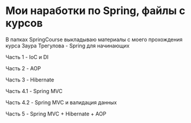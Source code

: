 Мои наработки по Spring, файлы с курсов
==================================
В папках SpringCourse выкладываю материалы с моего прохождения курса Заура Трегулова - Spring для начинающих

Часть 1 - IoC и DI  

Часть 2 - AOP  

Часть 3 - Hibernate

Часть 4.1 - Spring MVC

Часть 4.2 - Spring MVC и валидация данных

Часть 5 - Spring MVC + Hibernate + AOP
